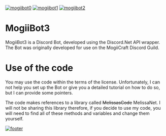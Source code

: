 ﻿[![mogiibot0](http://imgserv.mythicalcuddles.xyz/MogiiBot3/MogiiBot3.png)](https://github.com/MythicalCuddles/MogiiBot3/wiki)
[![mogiibot1](http://imgserv.mythicalcuddles.xyz/MogiiBot3/Commands.png)](https://github.com/MythicalCuddles/MogiiBot3/wiki/Commands)
[![mogiibot2](http://imgserv.mythicalcuddles.xyz/MogiiBot3/Usage.png)](https://github.com/MythicalCuddles/MogiiBot3/wiki/MogiiBot-Rules-&-Terms-of-Use)


# MogiiBot3
MogiiBot3 is a Discord Bot, developed using the Discord.Net API wrapper. The Bot was originally developed for use on the MogiiCraft Discord Guild.

# Use of the code
You may use the code within the terms of the license. Unfortunately, I can not help you set up the Bot or give you a detailed tutorial on how to do so, but I can provide some pointers.

The code makes references to a library called ~~MelissasCode~~ MelissaNet. I will not be sharing this library therefore, if you decide to use my code, you will need to find all of these methods and variables and change them yourself.




[![footer](http://imgserv.mythicalcuddles.xyz/Signature.png)](https://github.com/MythicalCuddles)
